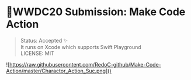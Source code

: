# WWDC20 Submission: Make Code Action
> Status: Accepted ✨  
> It runs on Xcode which supports Swift Playground  
> LICENSE: MIT

![https://raw.githubusercontent.com/RedoC-github/Make-Code-Action/master/Charactor_Action_Suc.png]()
